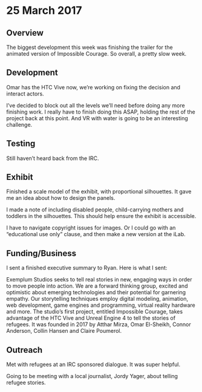 # 25 March 2017

## Overview

The biggest development this week was finishing the trailer for the animated version of Impossible Courage. So overall, a pretty slow week.

## Development

Omar has the HTC Vive now, we’re working on fixing the decision and interact actors.

I’ve decided to block out all the levels we’ll need before doing any more finishing work. I really have to finish doing this ASAP, holding the rest of the project back at this point. And VR with water is going to be an interesting challenge.

## Testing

Still haven’t heard back from the IRC.

## Exhibit

Finished a scale model of the exhibit, with proportional silhouettes. It gave me an idea about how to design the panels.

I made a note of including disabled people, child-carrying mothers and toddlers in the silhouettes. This should help ensure the exhibit is accessible.

I have to navigate copyright issues for images. Or I could go with an “educational use only” clause, and then make a new version at the iLab.

## Funding/Business

I sent a finished executive summary to Ryan. Here is what I sent:

Exemplum Studios seeks to tell real stories in new, engaging ways in order to move people into action. We are a forward thinking group, excited and optimistic about emerging technologies and their potential for garnering empathy. Our storytelling techniques employ digital modeling, animation, web development, game engines and programming, virtual reality hardware and more. The studio’s first project, entitled Impossible Courage, takes advantage of the HTC Vive and Unreal Engine 4 to tell the stories of refugees. It was founded in 2017 by Atthar Mirza, Omar El-Sheikh, Connor Anderson, Collin Hansen and Claire Poumerol.

## Outreach

Met with refugees at an IRC sponsored dialogue. It was super helpful.

Going to be meeting with a local journalist, Jordy Yager, about telling refugee stories.